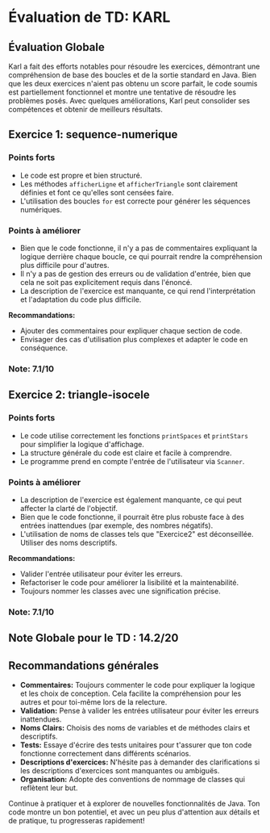 # Évaluation de TD: KARL

## Évaluation Globale

Karl a fait des efforts notables pour résoudre les exercices, démontrant une compréhension de base des boucles et de la sortie standard en Java. Bien que les deux exercices n'aient pas obtenu un score parfait, le code soumis est partiellement fonctionnel et montre une tentative de résoudre les problèmes posés. Avec quelques améliorations, Karl peut consolider ses compétences et obtenir de meilleurs résultats.

## Exercice 1: sequence-numerique

### Points forts

- Le code est propre et bien structuré.
- Les méthodes `afficherLigne` et `afficherTriangle` sont clairement définies et font ce qu'elles sont censées faire.
- L'utilisation des boucles `for` est correcte pour générer les séquences numériques.

### Points à améliorer

- Bien que le code fonctionne, il n'y a pas de commentaires expliquant la logique derrière chaque boucle, ce qui pourrait rendre la compréhension plus difficile pour d'autres.
- Il n'y a pas de gestion des erreurs ou de validation d'entrée, bien que cela ne soit pas explicitement requis dans l'énoncé.
- La description de l'exercice est manquante, ce qui rend l'interprétation et l'adaptation du code plus difficile.

**Recommandations:**
- Ajouter des commentaires pour expliquer chaque section de code.
- Envisager des cas d'utilisation plus complexes et adapter le code en conséquence.

### Note: 7.1/10

## Exercice 2: triangle-isocele

### Points forts

- Le code utilise correctement les fonctions `printSpaces` et `printStars` pour simplifier la logique d'affichage.
- La structure générale du code est claire et facile à comprendre.
- Le programme prend en compte l'entrée de l'utilisateur via `Scanner`.

### Points à améliorer

- La description de l'exercice est également manquante, ce qui peut affecter la clarté de l'objectif.
- Bien que le code fonctionne, il pourrait être plus robuste face à des entrées inattendues (par exemple, des nombres négatifs).
- L'utilisation de noms de classes tels que "Exercice2" est déconseillée. Utiliser des noms descriptifs.

**Recommandations:**
- Valider l'entrée utilisateur pour éviter les erreurs.
- Refactoriser le code pour améliorer la lisibilité et la maintenabilité.
- Toujours nommer les classes avec une signification précise.

### Note: 7.1/10

## Note Globale pour le TD : 14.2/20

## Recommandations générales

- **Commentaires:** Toujours commenter le code pour expliquer la logique et les choix de conception. Cela facilite la compréhension pour les autres et pour toi-même lors de la relecture.
- **Validation:** Pense à valider les entrées utilisateur pour éviter les erreurs inattendues.
- **Noms Clairs:** Choisis des noms de variables et de méthodes clairs et descriptifs.
- **Tests:** Essaye d'écrire des tests unitaires pour t'assurer que ton code fonctionne correctement dans différents scénarios.
- **Descriptions d'exercices:** N'hésite pas à demander des clarifications si les descriptions d'exercices sont manquantes ou ambiguës.
- **Organisation:** Adopte des conventions de nommage de classes qui reflètent leur but.

Continue à pratiquer et à explorer de nouvelles fonctionnalités de Java. Ton code montre un bon potentiel, et avec un peu plus d'attention aux détails et de pratique, tu progresseras rapidement!
